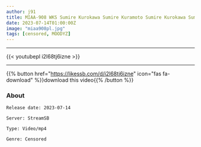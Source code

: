 ```yaml
---
author: j91
title: MIAA-908 WKS Sumire Kurokawa Sumire Kuramoto Sumire Kurokawa Sumire Kuramoto
date: 2023-07-14T01:00:00Z
image: "miaa908pl.jpg"
tags: [censored, MOODYZ]
---
```

___

{{< youtubepl i2l68tj6izne >}}
___

{{% button href="https://likessb.com/d/i2l68tj6izne" icon="fas fa-download" %}}download this video{{% /button %}}
### About

`Release date: 2023-07-14`

`Server: StreamSB`

`Type: Video/mp4`

`Genre:	Censored`